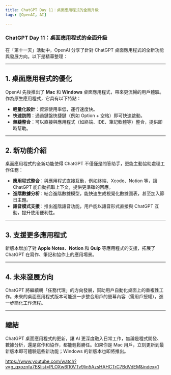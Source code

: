 ```yaml
---
title: ChatGPT Day 11：桌面應用程式的全面升級
tags: [OpenAI, AI]

---
```


### ChatGPT Day 11：桌面應用程式的全面升級

在「第十一天」活動中，OpenAI 分享了針對 ChatGPT 桌面應用程式的全新功能與發展方向。以下是精華整理：

---

## 1. 桌面應用程式的優化
OpenAI 先後推出了 **Mac** 和 **Windows** 桌面應用程式，帶來更流暢的用戶體驗。作為原生應用程式，它具有以下特點：
- **輕量化設計**：資源使用率低，運行速度快。
- **快速訪問**：通過鍵盤快捷鍵（例如 Option + 空格）即可快速啟動。
- **無縫整合**：可以直接與應用程式（如終端、IDE、筆記軟體等）整合，提供即時幫助。

---

## 2. 新功能介紹
桌面應用程式的全新功能使得 ChatGPT 不僅僅是問答助手，更能主動協助處理工作任務：
- **應用程式整合**：與應用程式直接互動，例如終端、Xcode、Notion 等，讓 ChatGPT 能自動抓取上下文，提供更準確的回應。
- **進階數據分析**：結合進階數據模型，能快速生成視覺化數據圖表，甚至加入節日主題。
- **語音模式支援**：推出進階語音功能，用戶能以語音形式直接與 ChatGPT 互動，提升使用便利性。

---

## 3. 支援更多應用程式
新版本增加了對 **Apple Notes**、**Notion** 和 **Quip** 等應用程式的支援，拓展了 ChatGPT 在寫作、筆記和協作上的應用場景。

---

## 4. 未來發展方向
ChatGPT 將繼續朝「任務代理」的方向發展，幫助用戶自動化桌面上的重複性工作。未來的桌面應用程式版本可能進一步整合用戶的螢幕內容（需用戶授權），進一步簡化工作流程。

---

## 總結
ChatGPT 桌面應用程式的更新，讓 AI 更深度融入日常工作，無論是程式開發、數據分析，還是寫作和協作，都能輕鬆勝任。如果你是 Mac 用戶，立刻更新到最新版本即可體驗這些新功能；Windows 的新版本也即將推出。

https://www.youtube.com/watch?v=g_qxoznfa7E&list=PLOXw6I10VTv9lin5AzsHAHCTrC7BdVdEM&index=1